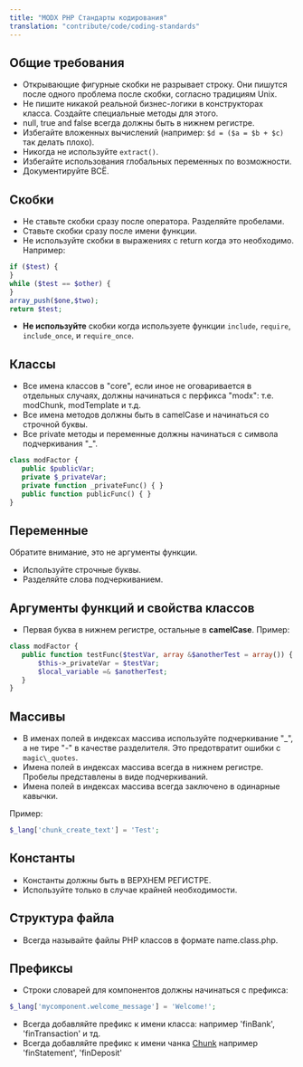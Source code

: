 ```yaml
---
title: "MODX PHP Стандарты кодирования"
translation: "contribute/code/coding-standards"
---
```


## Общие требования

- Открывающие фигурные скобки не разрывает строку. Они пишутся после одного проблема после скобки, согласно традициям Unix.
- Не пишите никакой реальной бизнес-логики в конструкторах класса. Создайте специальные методы для этого.
- null, true and false всегда должны быть в нижнем регистре.
- Избегайте вложенных вычислений (например: `$d = ($a = $b + $c)` так делать плохо).
- Никогда не используйте `extract()`.
- Избегайте использования глобальных переменных по возможности.
- Документируйте ВСЁ.

## Скобки

- Не ставьте скобки сразу после оператора. Разделяйте пробелами.
- Ставьте скобки сразу после имени функции.
- Не используйте скобки в выражениях с return когда это необходимо. Например:

 ``` php
if ($test) {
}
while ($test == $other) {
}
array_push($one,$two);
return $test;
```

- **Не используйте** скобки когда используете функции `include`, `require`, `include_once`, и `require_once`.

## Классы

- Все имена классов в "core", если иное не оговаривается в отдельных случаях, должны начинаться с перфикса "modx": т.е. modChunk, modTemplate и т.д.
- Все имена методов должны быть в camelCase и начинаться со строчной буквы.
- Все private методы и переменные должны начинаться с символа подчеркивания "_".

 ``` php
class modFactor {
    public $publicVar;
    private $_privateVar;
    private function _privateFunc() { }
    public function publicFunc() { }
}
```

## Переменные

Обратите внимание, это не аргументы функции.

- Используйте строчные буквы.
- Разделяйте слова подчеркиванием.

## Аргументы функций и свойства классов

- Первая буква в нижнем регистре, остальные в **camelCase**. Пример:

 ``` php
class modFactor {
    public function testFunc($testVar, array &$anotherTest = array()) {
        $this->_privateVar = $testVar;
        $local_variable =& $anotherTest;
    }
}
```

## Массивы

- В именах полей в индексах массива используйте подчеркивание "_", а не тире "-" в качестве разделителя. Это предотвратит ошибки с `magic\_quotes`.
- Имена полей в индексах массива всегда в нижнем регистре. Пробелы представлены в виде подчеркиваний.
- Имена полей в индексах массива всегда заключено в одинарные кавычки.

Пример:

``` php
$_lang['chunk_create_text'] = 'Test';
```

## Константы

- Константы должны быть в ВЕРХНЕМ РЕГИСТРЕ.
- Используйте только в случае крайней необходимости.

## Структура файла

- Всегда называйте файлы PHP классов в формате name.class.php.

## Префиксы

- Строки словарей для компонентов должны начинаться с префикса:

``` php
$_lang['mycomponent.welcome_message'] = 'Welcome!';
```

- Всегда добавляйте префикс к имени класса: например 'finBank', 'finTransaction' и тд.
- Всегда добавляйте префикс к имени чанка [Chunk](building-sites/elements/chunks "Chunks") например 'finStatement', 'finDeposit'
